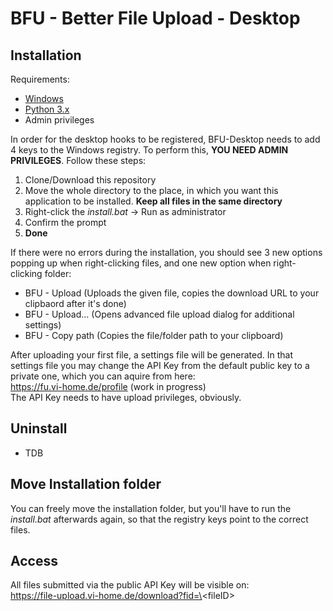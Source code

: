 # BFU - Better File Upload - Desktop

## Installation

Requirements:
- [Windows](https://www.google.de/search?source=hp&ei=WNjyXJT6FtCLmwXVpJmIAw&q=windows&oq=windows&gs_l=psy-ab.12..35i39l2j0i67l8.2094.2741..2823...2.0..0.66.460.8......0....1..gws-wiz.....6.Jn6S2XfQ3-4)
- [Python 3.x](https://www.python.org/downloads/)
- Admin privileges

In order for the desktop hooks to be registered, BFU-Desktop needs to add 4 keys to the Windows registry. To perform this, **YOU NEED ADMIN PRIVILEGES**. Follow these steps:
1. Clone/Download this repository
2. Move the whole directory to the place, in which you want this application to be installed. **Keep all files in the same directory**
3. Right-click the *install.bat* -> Run as administrator
4. Confirm the prompt
5. **Done**

If there were no errors during the installation, you should see 3 new options popping up when right-clicking files, and one new option when right-clicking folder:

- BFU - Upload (Uploads the given file, copies the download URL to your clipbaord after it's done)
- BFU - Upload... (Opens advanced file upload dialog for additional settings)
- BFU - Copy path (Copies the file/folder path to your clipboard)

After uploading your first file, a settings file will be generated. In that settings file you may change the API Key from the default public key to a private one, which you can aquire from here:  
https://fu.vi-home.de/profile (work in progress)  
The API Key needs to have upload privileges, obviously.

## Uninstall

- TDB

## Move Installation folder

You can freely move the installation folder, but you'll have to run the *install.bat* afterwards again, so that the registry keys point to the correct files.

## Access

All files submitted via the public API Key will be visible on:  
https://file-upload.vi-home.de/download?fid=\<fileID\>
